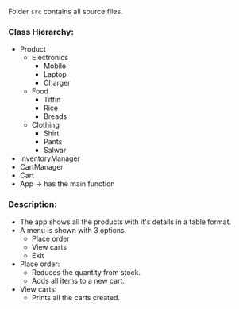 Folder `src` contains all source files.

### Class Hierarchy:
- Product
    - Electronics
        - Mobile
        - Laptop
        - Charger
    - Food
        - Tiffin
        - Rice
        - Breads
    - Clothing
        - Shirt
        - Pants
        - Salwar
- InventoryManager
- CartManager
- Cart
- App -> has the main function

### Description:
- The app shows all the products with it's details in a table format.
- A menu is shown with 3 options.
    - Place order
    - View carts
    - Exit
- Place order:
    - Reduces the quantity from stock.
    - Adds all items to a new cart.
- View carts:
    - Prints all the carts created.
